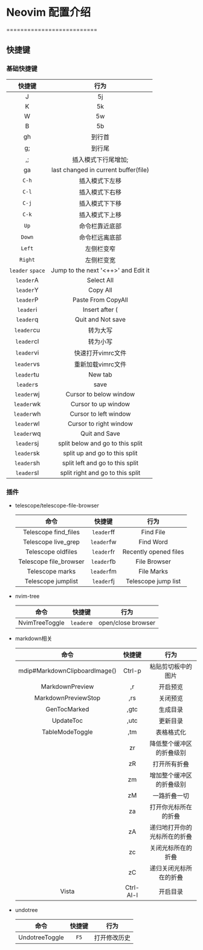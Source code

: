 # Neovim 配置介绍

==========================

## 快捷键

### 基础快捷键

|      快捷键      |                 行为                 |
| :--------------: | :----------------------------------: |
|        J         |                  5j                  |
|        K         |                  5k                  |
|        W         |                  5w                  |
|        B         |                  5b                  |
|        gh        |                到行首                |
|        g;        |                到行尾                |
|        ,;        |         插入模式下行尾增加;          |
|        ga        | last changed in current buffer(file) |
|      `C-h`       |            插入模式下左移            |
|      `C-l`       |            插入模式下右移            |
|      `C-j`       |            插入模式下下移            |
|      `C-k`       |            插入模式下上移            |
|       `Up`       |            命令栏靠近底部            |
|      `Down`      |            命令栏远离底部            |
|      `Left`      |              左侧栏变窄              |
|     `Right`      |              左侧栏变宽              |
| `leader` `space` | Jump to the next '<++>' and Edit it  |
|    `leader`A     |              Select All              |
|    `leader`Y     |               Copy All               |
|    `leader`P     |          Paste From CopyAll          |
|    `leader`i     |            Insert after (            |
|    `leader`q     |          Quit and Not save           |
|    `leader`cu    |               转为大写               |
|    `leader`cl    |               转为小写               |
|    `leader`vi    |          快速打开vimrc文件           |
|    `leader`vs    |          重新加载vimrc文件           |
|    `leader`tu    |               New tab                |
|    `leader`s     |                 save                 |
|    `leader`wj    |        Cursor to below window        |
|    `leader`wk    |         Cursor to up window          |
|    `leader`wh    |        Cursor to left window         |
|    `leader`wl    |        Cursor to right window        |
|    `leader`wq    |            Quit and Save             |
|    `leader`sj    |   split below and go to this split   |
|    `leader`sk    |    split up and go to this split     |
|    `leader`sh    |   split left and go to this split    |
|    `leader`sl    |   split right and go to this split   |

### 插件

- telescope/telescope-file-browser

  |          命令          |   快捷键   |         行为          |
  | :--------------------: | :--------: | :-------------------: |
  |  Telescope find_files  | `leader`ff |       Find File       |
  |  Telescope live_grep   | `leader`fw |       Find Word       |
  |   Telescope oldfiles   | `leader`fr | Recently opened files |
  | Telescope file_browser | `leader`fb |     File Browser      |
  |    Telescope marks     | `leader`fm |      File Marks       |
  |   Telescope jumplist   | `leader`fj |  Telescope jump list  |

- nvim-tree

  |      命令      |  快捷键   |        行为        |
  | :------------: | :-------: | :----------------: |
  | NvimTreeToggle | `leader`e | open/close browser |

- markdown相关

  |             命令              |  快捷键   |             行为             |
  | :---------------------------: | :-------: | :--------------------------: |
  | mdip#MarkdownClipboardImage() |  Ctrl-p   |      粘贴剪切板中的图片      |
  |        MarkdownPreview        |    ,r     |           开启预览           |
  |      MarkdownPreviewStop      |    ,rs    |           关闭预览           |
  |         GenTocMarked          |   ,gtc    |           生成目录           |
  |           UpdateToc           |   ,utc    |           更新目录           |
  |        TableModeToggle        |    ,tm    |          表格格式化          |
  |                               |    zr     |   降低整个缓冲区的折叠级别   |
  |                               |    zR     |         打开所有折叠         |
  |                               |    zm     |   增加整个缓冲区的折叠级别   |
  |                               |    zM     |         一路折叠一切         |
  |                               |    za     |     打开你光标所在的折叠     |
  |                               |    zA     | 递归地打开你的光标所在的折叠 |
  |                               |    zc     |      关闭光标所在的折叠      |
  |                               |    zC     |    递归关闭光标所在的折叠    |
  |             Vista             | Ctrl-Al-l |           开启目录           |

- undotree

  |      命令      | 快捷键 |     行为     |
  | :------------: | :----: | :----------: |
  | UndotreeToggle |  `F5`  | 打开修改历史 |
